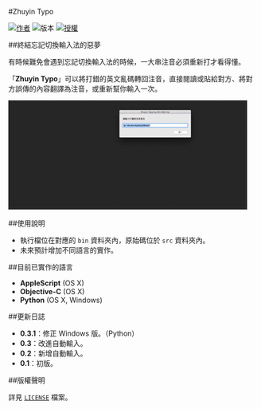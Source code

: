 #Zhuyin Typo

[![作者](https://img.shields.io/badge/作者-Zhi--Wei_Cai-red.svg?style=flat-square)](http://vox.vg/)  ![版本](https://img.shields.io/badge/版本-v0.3-green.svg?style=flat-square)  [![授權](https://img.shields.io/badge/授權-MIT-blue.svg?style=flat-square)][License]

##終結忘記切換輸入法的惡夢

有時候難免會遇到忘記切換輸入法的時候，一大串注音必須重新打才看得懂。

「**Zhuyin Typo**」可以將打錯的英文亂碼轉回注音，直接閱讀或貼給對方、將對方誤傳的內容翻譯為注音，或重新幫你輸入一次。

![使用範例](demo.gif)

##使用說明

- 執行檔位在對應的 `bin` 資料夾內，原始碼位於 `src` 資料夾內。
- 未來預計增加不同語言的實作。

##目前已實作的語言

- **AppleScript** (OS X)
- **Objective-C** (OS X)
- **Python** (OS X, Windows)

##更新日誌

- **0.3.1**：修正 Windows 版。（Python）
- **0.3**：改進自動輸入。
- **0.2**：新增自動輸入。
- **0.1**：初版。 

##版權聲明

詳見 [`LICENSE`][License] 檔案。

[License]: https://github.com/x43x61x69/Zhuyin-Typo/blob/master/LICENSE